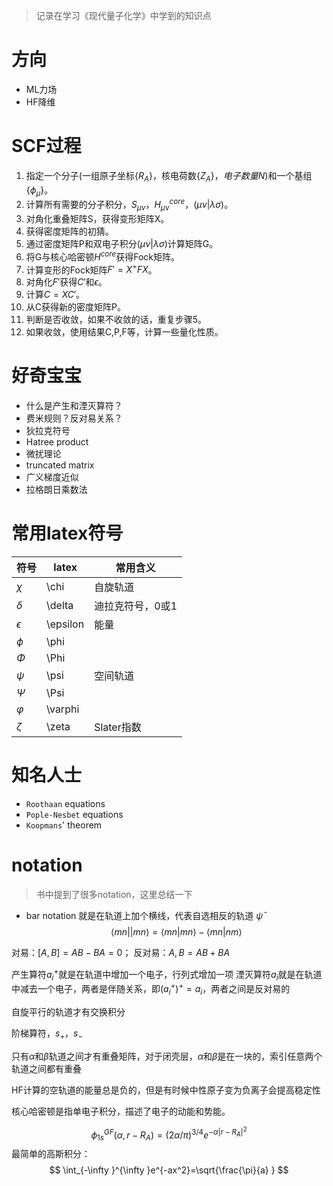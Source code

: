 > 记录在学习《现代量子化学》中学到的知识点

# 方向
- ML力场
- HF降维

# SCF过程
1. 指定一个分子(一组原子坐标$\{R_A\}$，核电荷数$\{Z_A\}，电子数量N$)和一个基组$\{\phi_\mu\}$。
2. 计算所有需要的分子积分，$S_{\mu\nu}$，$H_{\mu\nu}^{core}$，$(\mu\nu|\lambda\sigma)$。
3. 对角化重叠矩阵S，获得变形矩阵X。
4. 获得密度矩阵的初猜。
5. 通过密度矩阵P和双电子积分$(\mu\nu|\lambda\sigma)$计算矩阵G。
6. 将G与核心哈密顿$H^{core}$获得Fock矩阵。
7. 计算变形的Fock矩阵$F'=X^+FX$。
8. 对角化$F'$获得$C'$和$\epsilon$。
9. 计算$C=XC'$。
10. 从C获得新的密度矩阵P。
11. 判断是否收敛，如果不收敛的话，重复步骤5。
12. 如果收敛，使用结果C,P,F等，计算一些量化性质。

# 好奇宝宝
- 什么是产生和湮灭算符？
- 费米规则？反对易关系？
- 狄拉克符号
- Hatree product
- 微扰理论
- truncated matrix
- 广义梯度近似
- 拉格朗日乘数法

# 常用latex符号
|符号|latex|常用含义|
|---|---|---|
|$\chi$|\chi|自旋轨道|
|$\delta$|\delta|迪拉克符号，0或1|
|$\epsilon$|\epsilon |能量|
|$\phi$|\phi|
|$\Phi$|\Phi|
|$\psi$|\psi|空间轨道|
|$\Psi$|\Psi|
|$\varphi$|\varphi|
|$\zeta$|\zeta|Slater指数|

# 知名人士
- `Roothaan` equations
- `Pople-Nesbet` equations
- `Koopmans`' theorem



# notation
> 书中提到了很多notation，这里总结一下

- bar notation 
就是在轨道上加个横线，代表自选相反的轨道 $\bar{\psi}$
$$
\langle mn||mn \rangle=\langle mn|mn \rangle-\langle mn|nm \rangle
$$

对易：$[A,B]=AB-BA=0$；
反对易：${A,B}=AB+BA$

产生算符$a_i^+$就是在轨道中增加一个电子，行列式增加一项
湮灭算符$a_i$就是在轨道中减去一个电子，两者是伴随关系，即$(a_i^+)^+=a_i$，两者之间是反对易的

自旋平行的轨道才有交换积分

阶梯算符，$s_+，s_-$

只有$\alpha$和$\beta$轨道之间才有重叠矩阵，对于闭壳层，$\alpha$和$\beta$是在一块的，索引任意两个轨道之间都有重叠

HF计算的空轨道的能量总是负的，但是有时候中性原子变为负离子会提高稳定性

核心哈密顿是指单电子积分，描述了电子的动能和势能。

$$
\phi_{1s}^{GF}(\alpha,r-R_A)=(2\alpha/\pi)^{3/4}e^{-\alpha|r-R_A|^2}
$$
最简单的高斯积分：
$$
\int_{-\infty }^{\infty }e^{-ax^2}=\sqrt{\frac{\pi}{a} } 
$$